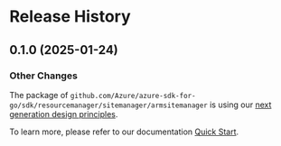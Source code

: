 # Release History

## 0.1.0 (2025-01-24)
### Other Changes

The package of `github.com/Azure/azure-sdk-for-go/sdk/resourcemanager/sitemanager/armsitemanager` is using our [next generation design principles](https://azure.github.io/azure-sdk/general_introduction.html).

To learn more, please refer to our documentation [Quick Start](https://aka.ms/azsdk/go/mgmt).
